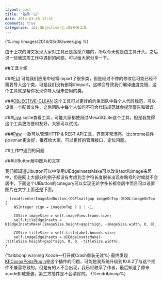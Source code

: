 ```yaml
---
layout: post
title: "每周一记"
date: 2014-03-08 17:45
comments: true
categories: iOS,Objective-C,iOS开发工具
---
```

{% img /images/2014/03/08/week.jpg %}

由于上次的博文发现大家对工具还是蛮感兴趣的，所以今天也是由工具开头。之后说一些我这周工作中遇到的问题，可以给大家分享一下。
<!--more-->

##工具介绍

###<a href="https://github.com/dblock/fui" target="_blank">FUI</a>
可能我们应用中经常import了很多类，但是经过不停的修改后可能已经不需要导入这个类，可是我们没有删除#import，这样会导致我们编译速度变慢，这个工具就是帮你发现你导入但未使用的类。


###<a href="http://objclean.com/index.php" target="_blank">OBJECTIVE-CLEAN</a>
这个工具可以更好的约束团队中每个人代码规范，可以设置一个配置文件，之后团队中每个人如何不符合代码规范就会提示警告和错误。

###<a href="https://itunes.apple.com/cn/app/liya/id455484422?mt=12" target="_blank">Liya</a>
sqlite查看工具，可能大家都使用过MesaSQLite这个工具，但是我觉得这个工具更方便和友好，大家可以试试。

###<a href="http://luckymarmot.com/paw" target="_blank">Paw</a>
一款可以管理HTTP & REST API工具，界面非常漂亮，比chrome插件postman更友好，推荐给大家，可以更好的管理接口，定位问题。

##工作中遇到的问题

###UIButton居中图片和文字

我们都知道UIbutton可以中使用UIEdgeInsetsMake可以改变text和image来居中，但是网上大部分的例子都没有考虑到当字符长度很长出现省略号的时候就不会居中，下面这个UIButton的category可以实现无论字多长都会居中而且可以设置图片在文字上面还是下面。

``` objc button居中
- (void)centerImageAndButton:(CGFloat)gap imageOnTop:(BOOL)imageOnTop {
	NSInteger sign = imageOnTop ? 1 : -1;
	
	CGSize imageSize = self.imageView.frame.size;
	self.titleEdgeInsets = UIEdgeInsetsMake((imageSize.height+gap)*sign, -imageSize.width, 0, 0);
	
	CGSize titleSize = self.titleLabel.bounds.size;
	self.imageEdgeInsets = UIEdgeInsetsMake(-(titleSize.height+gap)*sign, 0, 0, -titleSize.width);  
}
```

{%ribbonp warning Xcode一打开就Crash重装无效%}
最终发现<a href="https://github.com/ricobeck/KFCocoaPodsPlugin" target="_blank">KFCocoaPodsPlugin</a>是这个插件的问题，可能是我系统升级到10.9.2了与这个插件不兼容导致的，但是有的人不会出现，我已经联系了作者，最后知道了原来xcode卸载重装，第三方插件是不会清除的。
{%endribbonp%}





